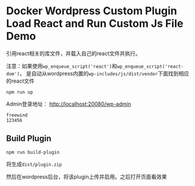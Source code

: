 Docker Wordpress Custom Plugin Load React and Run Custom Js File Demo
=======================================================================

引用react相关的库文件，并载入自己的react文件并执行。

注意：如果使用`wp_enqueue_script('react')`和`wp_enqueue_script('react-dom')`，
是自动从wordpress内置的`wp-includes/js/dist/vendor`下面找到相应的react文件

```
npm run up
```

Admin登录地址： <http://localhost:20080/wp-admin>

```
freewind
123456
```

## Build Plugin

```
npm run build-plugin
```

将生成`dist/plugin.zip`

然后在wordpress后台，将该plugin上传并启用。之后打开页面看效果

